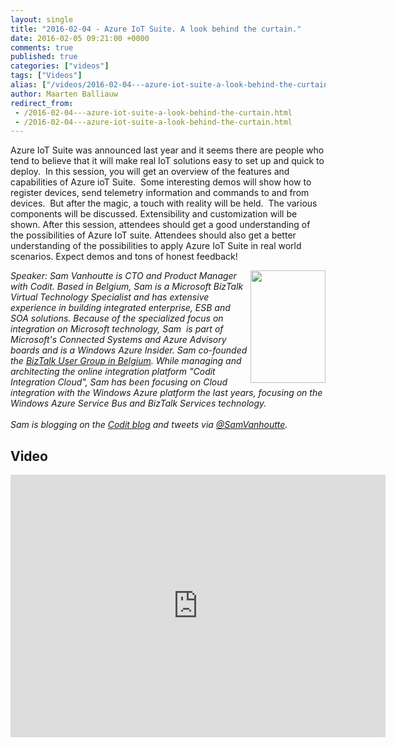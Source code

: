 ```yaml
---
layout: single
title: "2016-02-04 - Azure IoT Suite. A look behind the curtain."
date: 2016-02-05 09:21:00 +0000
comments: true
published: true
categories: ["videos"]
tags: ["Videos"]
alias: ["/videos/2016-02-04---azure-iot-suite-a-look-behind-the-curtain"]
author: Maarten Balliauw
redirect_from:
 - /2016-02-04---azure-iot-suite-a-look-behind-the-curtain.html
 - /2016-02-04---azure-iot-suite-a-look-behind-the-curtain.html
---
```


<p>Azure IoT Suite was announced last year and it seems there are people who tend to believe that it will make real IoT solutions easy to set up and quick to deploy. &nbsp;In this session, you will get an overview of the features and capabilities of Azure ioT Suite. &nbsp;Some interesting demos will show how to register devices, send telemetry information and commands to and from devices. &nbsp;But after the magic, a touch with reality will be held. &nbsp;The various components will be discussed. Extensibility and customization will be shown. After this session, attendees should get a good understanding of the possibilities of Azure IoT suite. Attendees should also get a better understanding of the possibilities to apply Azure IoT Suite in real world scenarios. Expect demos and tons of honest feedback!</p>
<p><em><img width="120" height="180" align="right" alt="" src="http://azug.be/assets/media/speakers/sam-vanhoutte.jpg">Speaker:&nbsp;Sam Vanhoutte is CTO and Product Manager with Codit. Based in Belgium, Sam is a Microsoft BizTalk Virtual Technology Specialist and has extensive experience in building integrated enterprise, ESB and SOA solutions. Because of the specialized focus on integration on Microsoft technology, Sam&nbsp; is part of Microsoft's Connected Systems and Azure Advisory boards and is a Windows Azure Insider. Sam co-founded the&nbsp;<a href="http://BizTalk User Group in Belgium">BizTalk User Group in Belgium</a>. While managing and architecting the online integration platform "Codit Integration Cloud", Sam has been focusing on Cloud integration with the Windows Azure platform the last years, focusing on the Windows Azure Service Bus and BizTalk Services technology.&nbsp;<br>&nbsp;<br>Sam is blogging on the&nbsp;<a href="http://lCodit blog">Codit blog</a>&nbsp;and tweets via&nbsp;<a href="mailto:h/@SamVanhoutte">@SamVanhoutte</a>.</em></p>

<h2>Video</h2>
<div>
				
				
				
<iframe width="600" height="420" src="https://www.youtube.com/embed/r0qDufGuXLU?hd=1" frameborder="0" allowfullscreen=""></iframe>
				
</div>







